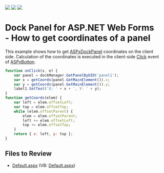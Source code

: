 <!-- default badges list -->
![](https://img.shields.io/endpoint?url=https://codecentral.devexpress.com/api/v1/VersionRange/128554385/13.1.4%2B)
[![](https://img.shields.io/badge/Open_in_DevExpress_Support_Center-FF7200?style=flat-square&logo=DevExpress&logoColor=white)](https://supportcenter.devexpress.com/ticket/details/E4562)
[![](https://img.shields.io/badge/📖_How_to_use_DevExpress_Examples-e9f6fc?style=flat-square)](https://docs.devexpress.com/GeneralInformation/403183)
<!-- default badges end -->

# Dock Panel for ASP.NET Web Forms - How to get coordinates of a panel

This example shows how to get [ASPxDockPanel](https://docs.devexpress.com/AspNet/DevExpress.Web.ASPxDockPanel) coordinates on the client side. Calculation of the coordinates is executed in the client-side [Click](https://docs.devexpress.com/AspNet/DevExpress.Web.ASPxButton.Click) event of [ASPxButton](https://docs.devexpress.com/AspNet/DevExpress.Web.ASPxButton).

```js
function onClick(s, e) {
    var panel = dockManager.GetPanelByUID('panel1');
    var x = getCoords(panel.GetMainElement()).x;
    var y = getCoords(panel.GetMainElement()).y;
    label1.SetText('X: ' + x + ', Y: ' + y);
}
function getCoords(elem) {
    var left = elem.offsetLeft;
    var top = elem.offsetTop;
    while (elem.offsetParent) {
        elem = elem.offsetParent;
        left += elem.offsetLeft;
        top += elem.offsetTop;
    }
    return { x: left, y: top };
}
```

## Files to Review

* [Default.aspx](./CS/WebSite/Default.aspx) (VB: [Default.aspx](./VB/WebSite/Default.aspx))
